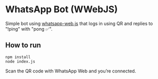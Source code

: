 # WhatsApp Bot (WWebJS)
Simple bot using [whatsapp-web.js](https://github.com/pedroslopez/whatsapp-web.js) that logs in using QR and replies to "!ping" with "pong ✅".

## How to run
```
npm install
node index.js
```

Scan the QR code with WhatsApp Web and you’re connected.
